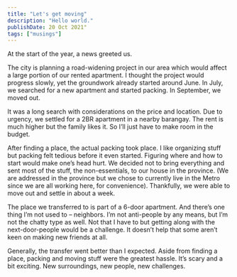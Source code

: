 ```yaml
---
title: "Let's get moving"
description: "Hello world."
publishDate: 20 Oct 2021"
tags: ["musings"]
---
```


At the start of the year, a news greeted us.

The city is planning a road-widening project in our area which would affect a large portion of our rented apartment. I thought the project would progress slowly, yet the groundwork already started around June. In July, we searched for a new apartment and started packing. In September, we moved out.

It was a long search with considerations on the price and location. Due to urgency, we settled for a 2BR apartment in a nearby barangay. The rent is much higher but the family likes it. So I’ll just have to make room in the budget.

After finding a place, the actual packing took place. I like organizing stuff but packing felt tedious before it even started. Figuring where and how to start would make one’s head hurt. We decided not to bring everything and sent most of the stuff, the non-essentials, to our house in the province. (We are addressed in the province but we chose to currently live in the Metro since we are all working here, for convenience). Thankfully, we were able to move out and settle in about a week.

The place we transferred to is part of a 6-door apartment. And there’s one thing I’m not used to – neighbors. I’m not anti-people by any means, but I’m not the chatty type as well. Not that I have to but getting along with the next-door-people would be a challenge. It doesn’t help that some aren’t keen on making new friends at all.

Generally, the transfer went better than I expected. Aside from finding a place, packing and moving stuff were the greatest hassle. It’s scary and a bit exciting. New surroundings, new people, new challenges.
